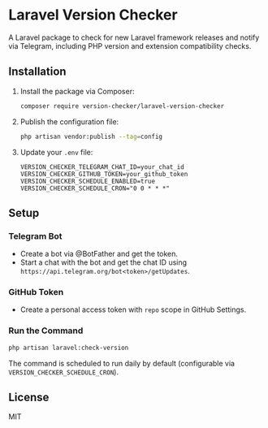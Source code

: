 # Laravel Version Checker

A Laravel package to check for new Laravel framework releases and notify via Telegram, including PHP version and extension compatibility checks.

## Installation

1. Install the package via Composer:

   ```bash
   composer require version-checker/laravel-version-checker
   ```

2. Publish the configuration file:

   ```bash
   php artisan vendor:publish --tag=config
   ```

3. Update your `.env` file:

   ```env
   VERSION_CHECKER_TELEGRAM_CHAT_ID=your_chat_id
   VERSION_CHECKER_GITHUB_TOKEN=your_github_token
   VERSION_CHECKER_SCHEDULE_ENABLED=true
   VERSION_CHECKER_SCHEDULE_CRON="0 0 * * *"
   ```

## Setup

### Telegram Bot

- Create a bot via @BotFather and get the token.
- Start a chat with the bot and get the chat ID using `https://api.telegram.org/bot<token>/getUpdates`.

### GitHub Token

- Create a personal access token with `repo` scope in GitHub Settings.

### Run the Command

```bash
php artisan laravel:check-version
```

The command is scheduled to run daily by default (configurable via `VERSION_CHECKER_SCHEDULE_CRON`).

## License

MIT
